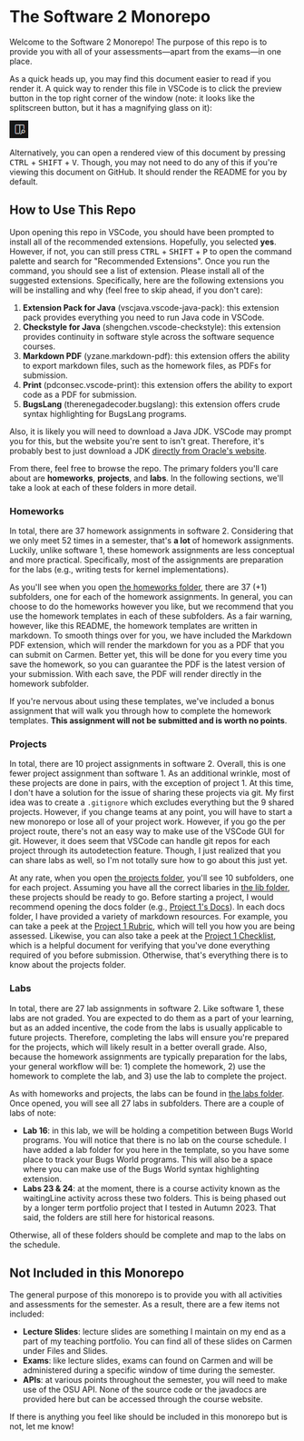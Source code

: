 # The Software 2 Monorepo

Welcome to the Software 2 Monorepo! The purpose of this repo is to provide you
with all of your assessments—apart from the exams—in one place.

As a quick heads up, you may find this document easier to read if you render it.
A quick way to render this file in VSCode is to click the preview button in the
top right corner of the window (note: it looks like the splitscreen button,
but it has a magnifying glass on it):

![Markdown Preview Icon](assets/markdown-preview-icon.png)

Alternatively, you can open a rendered view of this document by pressing
<kbd>CTRL</kbd> + <kbd>SHIFT</kbd> + <kbd>V</kbd>. Though, you may not need to
do any of this if you're viewing this document on GitHub. It should render the
README for you by default.

## How to Use This Repo

Upon opening this repo in VSCode, you should have been prompted to install all
of the recommended extensions. Hopefully, you selected **yes**. However, if not,
you can still press <kbd>CTRL</kbd> + <kbd>SHIFT</kbd> + <kbd>P</kbd> to open
the command palette and search for "Recommended Extensions". Once you run the
command, you should see a list of extension. Please install all of the suggested
extensions. Specifically, here are the following extensions you will be
installing and why (feel free to skip ahead, if you don't care):

1. **Extension Pack for Java** (vscjava.vscode-java-pack): this extension pack
   provides everything you need to run Java code in VSCode.
2. **Checkstyle for Java** (shengchen.vscode-checkstyle): this extension
   provides continuity in software style across the software sequence courses.
3. **Markdown PDF** (yzane.markdown-pdf): this extension offers the ability to
   export markdown files, such as the homework files, as PDFs for submission.
4. **Print** (pdconsec.vscode-print): this extension offers the ability to
   export code as a PDF for submission.
5. **BugsLang** (therenegadecoder.bugslang): this extension offers crude syntax
   highlighting for BugsLang programs.

Also, it is likely you will need to download a Java JDK. VSCode may prompt you
for this, but the website you're sent to isn't great. Therefore, it's probably
best to just download a JDK [directly from Oracle's website][jdk-download].

From there, feel free to browse the repo. The primary folders you'll care about
are **homeworks**, **projects**, and **labs**. In the following sections,
we'll take a look at each of these folders in more detail.

### Homeworks

In total, there are 37 homework assignments in software 2. Considering that
we only meet 52 times in a semester, that's **a lot** of homework assignments.
Luckily, unlike software 1, these homework assignments are less conceptual
and more practical. Specifically, most of the assignments are preparation for
the labs (e.g., writing tests for kernel implementations).

As you'll see when you open [the homeworks folder](homeworks/), there are 37
(+1) subfolders, one for each of the homework assignments. In general, you can
choose to do the homeworks however you like, but we recommend that you use the
homework templates in each of these subfolders. As a fair warning, however, like
this README, the homework templates are written in markdown. To smooth things
over for you, we have included the Markdown PDF extension, which will render
the markdown for you as a PDF that you can submit on Carmen. Better yet,
this will be done for you every time you save the homework, so you can guarantee
the PDF is the latest version of your submission. With each save, the PDF will
render directly in the homework subfolder.

If you're nervous about using these templates, we've included a bonus assignment
that will walk you through how to complete the homework templates. **This
assignment will not be submitted and is worth no points**.

### Projects

In total, there are 10 project assignments in software 2. Overall, this is one
fewer project assignment than software 1. As an additional wrinkle, most of
these projects are done in pairs, with the exception of project 1. At this time,
I don't have a solution for the issue of sharing these projects via git. My
first idea was to create a `.gitignore` which excludes everything but the 9
shared projects. However, if you change teams at any point, you will have to
start a new monorepo or lose all of your project work. However, if you go the
per project route, there's not an easy way to make use of the VSCode GUI for
git. However, it does seem that VSCode can handle git repos for each project
through its autodetection feature. Though, I just realized that you can share
labs as well, so I'm not totally sure how to go about this just yet.

At any rate, when you open [the projects folder](projects/), you'll see 10
subfolders, one for each project. Assuming you have all the correct libaries
in [the lib folder](lib/), these projects should be ready to go. Before starting
a project, I would recommend opening the docs folder (e.g.,
[Project 1's Docs](projects/01-word-counter/doc/)). In each docs folder, I have
provided a variety of markdown resources. For example, you can take a peek at
the [Project 1 Rubric](projects/01-word-counter/doc/01-word-counter-rubric.md),
which will tell you how you are being assessed. Likewise, you can also take a
peek at the [Project 1 Checklist][project-1-checklist], which is a helpful
document for verifying that you've done everything required of you before
submission. Otherwise, that's everything there is to know about the projects
folder.

### Labs

In total, there are 27 lab assignments in software 2. Like software 1, these
labs are not graded. You are expected to do them as a part of your learning, but
as an added incentive, the code from the labs is usually applicable to future
projects. Therefore, completing the labs will ensure you're prepared for the
projects, which will likely result in a better overall grade. Also, because the
homework assignments are typically preparation for the labs, your general
workflow will be: 1) complete the homework, 2) use the homework to complete the
lab, and 3) use the lab to complete the project.

As with homeworks and projects, the labs can be found in
[the labs folder](labs/). Once opened, you will see all 27 labs in subfolders.
There are a couple of labs of note:

- **Lab 16**: in this lab, we will be holding a competition between Bugs World
  programs. You will notice that there is no lab on the course schedule. I have
  added a lab folder for you here in the template, so you have some place to
  track your Bugs World programs. This will also be a space where you can make
  use of the Bugs World syntax highlighting extension.
- **Labs 23 & 24**: at the moment, there is a course activity known as the
  waitingLine activity across these two folders. This is being phased out by
  a longer term portfolio project that I tested in Autumn 2023. That said,
  the folders are still here for historical reasons.

Otherwise, all of these folders should be complete and map to the labs on
the schedule.

## Not Included in this Monorepo

The general purpose of this monorepo is to provide you with all activities and
assessments for the semester. As a result, there are a few items not included:

- **Lecture Slides**: lecture slides are something I maintain on my end as a
  part of my teaching portfolio. You can find all of these slides on Carmen
  under Files and Slides.
- **Exams**: like lecture slides, exams can found on Carmen and will be
  administered during a specific window of time during the semester.
- **APIs**: at various points throughout the semester, you will need to make use
  of the OSU API. None of the source code or the javadocs are provided here but
  can be accessed through the course website.

If there is anything you feel like should be included in this monorepo but is
not, let me know!

[project-1-checklist]: projects/01-word-counter/doc/01-word-counter-checklist.md
[jdk-download]: https://www.oracle.com/java/technologies/downloads/
